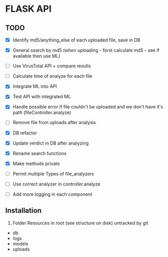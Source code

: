 # FLASK API

## TODO
- [x] Identify md5/anything_else of each uploaded file, save in DB 
- [x] General search by md5 (when uploading - forst calculate md5 - see if available then use ML)
- [ ] Use VirusTotal API + compare results
- [ ] Calculate time of analyze for each file
- [x] Integrate ML into API
- [x] Test API with integrated ML
- [x] Handle possible error if file couldn't be uploaded and we don't have it's path (fileController.analyze)
- [ ] Remove file from uploads after analysis
- [x] DB refactor
- [x] Update verdict in DB after analyzing
- [x] Rename search functions
- [x] Make methods private
- [ ] Permit multiple Types of file_analyzers
- [ ] Use correct analyzer in controller.analyze
- [ ] Add more logging in each component


## Installation
1. Folder Resources in root (see structure on disk) untracked by git
- db
- logs
- models
- uploads